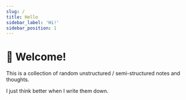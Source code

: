 ```yaml
---
slug: /
title: Hello
sidebar_label: 'Hi!'
sidebar_position: 1
---
```


# 👋 Welcome!

This is a collection of random unstructured / semi-structured notes and thoughts. 

I just think better when I write them down.